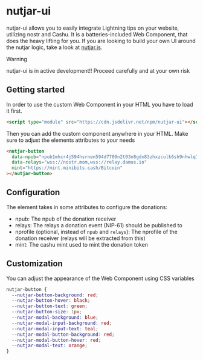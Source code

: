 # nutjar-ui

nutjar-ui allows you to easily integrate Lightning tips on your website, utilizing nostr and Cashu. It is a batteries-included Web Component, that does the heavy lifting for you. If you are looking to build your own UI around the nutjar logic, take a look at [nutjar.js](https://github.com/Egge21M/nutjar).

> [!WARNING]  
> nutjar-ui is in active development!! Proceed carefully and at your own risk

## Getting started

In order to use the custom Web Component in your HTML you have to load it first.

```html
<script type="module" src="https://cdn.jsdelivr.net/npm/nutjar-ui"></script>
```

Then you can add the custom component anywhere in your HTML. Make sure to adjust the elements attributes to your needs

```html
<nutjar-button
  data-npub="npub1mhcr4j594hsrnen594d7700n2t03n8gdx83zhxzculk6sh9nhwlq7uc226"
  data-relays="wss://nostr.mom,wss://relay.damus.io"
  mint="https://mint.minibits.cash/Bitcoin"
></nutjar-button>
```

## Configuration

The element takes in some attributes to configure the donations:

- npub: The npub of the donation receiver
- relays: The relays a donation event (NIP-61) should be published to
- nprofile (optional, instead of `npub` and `relays`): The nprofile of the donation receiver (relays will be extracted from this)
- mint: The cashu mint used to mint the donation token

## Customization

You can adjust the appearance of the Web Component using CSS variables

```css
nutjar-button {
  --nutjar-button-background: red;
  --nutjar-button-hover: black;
  --nutjar-button-text: green;
  --nutjar-button-size: 1px;
  --nutjar-modal-background: blue;
  --nutjar-modal-input-background: red;
  --nutjar-modal-input-text: teal;
  --nutjar-modal-button-background: red;
  --nutjar-modal-button-hover: red;
  --nutjar-modal-text: orange;
}
```
